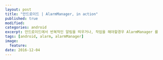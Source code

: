 ```yaml
---
layout: post
title: "안드로이드 | AlarmManager, in action"
published: true
modified:
categories: android
excerpt: 안드로이드에서 반복적인 알림을 띄우거나, 작업을 해야할경우 AlarmManager 를 써야 합니다. 이번 포스팅에서는 어떻게 알람을 스케쥴링 하는지 자세히 살펴볼것입니다.
tags: [android, alarm, alarmManager]
image:
  feature:
date: 2016-12-04
---
```


<br>
